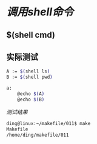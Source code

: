 # *调用shell命令*

## $(shell cmd)

## 实际测试

```sh
A := $(shell ls)
B := $(shell pwd)

a:
	@echo $(A)
	@echo $(B)
```

*测试结果*

```sh
ding@linux:~/makefile/011$ make
Makefile
/home/ding/makefile/011
```